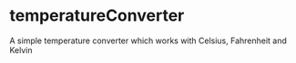 # temperatureConverter
A simple temperature converter which works with Celsius, Fahrenheit and Kelvin
